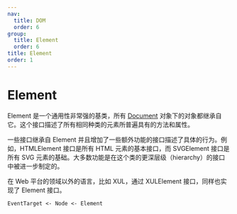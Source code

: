 ```yaml
---
nav:
  title: DOM
  order: 6
group:
  title: Element
  order: 6
title: Element
order: 1
---
```


# Element

Element 是一个通用性非常强的基类，所有 [Document](../document/document) 对象下的对象都继承自它。这个接口描述了所有相同种类的元素所普遍具有的方法和属性。

一些接口继承自 Element 并且增加了一些额外功能的接口描述了具体的行为。例如，HTMLElement 接口是所有 HTML 元素的基本接口，而 SVGElement 接口是所有 SVG 元素的基础。大多数功能是在这个类的更深层级（hierarchy）的接口中被进一步制定的。

在 Web 平台的领域以外的语言，比如 XUL，通过 XULElement 接口，同样也实现了 Element 接口。

```plain
EventTarget <- Node <- Element
```
